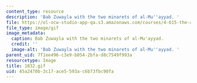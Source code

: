```yaml
---
content_type: resource
description: 'Bab Zuwayla with the two minarets of al-Mu''ayyad. '
file: https://ol-ocw-studio-app-qa.s3.amazonaws.com/courses/4-615-the-architecture-of-cairo-spring-2002/45a2470b3c17ace5593ac6b73fbc90fa_1032.gif
file_type: image/gif
image_metadata:
  caption: Bab Zuwayla with the two minarets of al-Mu'ayyad.
  credit: ''
  image-alt: 'Bab Zuwayla with the two minarets of al-Mu''ayyad. '
parent_uid: 7f1ee496-c3e9-b054-2bfa-d8c7549f993a
resourcetype: Image
title: 1032.gif
uid: 45a2470b-3c17-ace5-593a-c6b73fbc90fa
---
```

